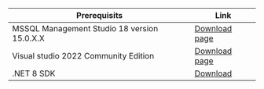         
Prerequisits|Link
------------- |------------
MSSQL Management Studio 18 version 15.0.X.X | [Download page](https://sqlserverbuilds.blogspot.com/2018/01/sql-server-management-studio-ssms.html#google_vignette)
Visual studio 2022 Community Edition |[Download page](https://visualstudio.microsoft.com/vs/community/) 
.NET 8 SDK  | [Download](https://dotnet.microsoft.com/en-us/download/dotnet/thank-you/sdk-8.0.100-windows-x64-installer)

